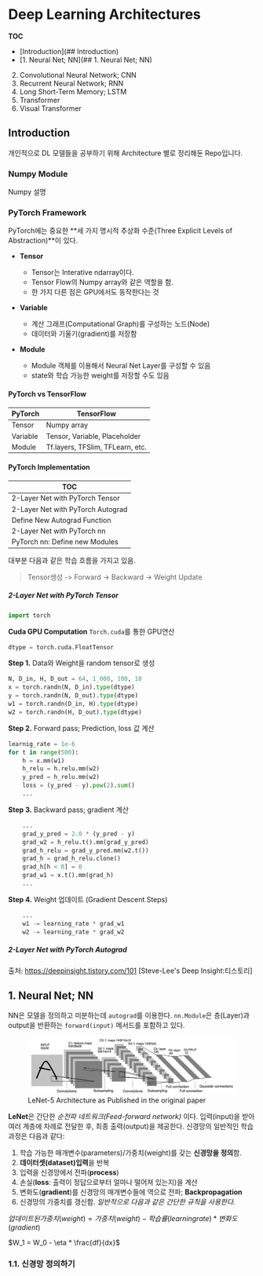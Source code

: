 # Deep Learning Architectures

**TOC**

- [Introduction](## Introduction)
- [1. Neural Net; NN](## 1. Neural Net; NN)
2. Convolutional Neural Network; CNN
3. Recurrent Neural Network; RNN
4. Long Short-Term Memory; LSTM
5. Transformer
6. Visual Transformer

## Introduction

개인적으로 DL 모델들을 공부하기 위해 Architecture 별로 정리해둔 Repo입니다.

### Numpy Module

Numpy 설명

### PyTorch Framework

PyTorch에는 중요한 **세 가지 명시적 추상화 수준(Three Explicit Levels of Abstraction)**이 있다.

- **Tensor**
    - Tensor는 Interative ndarray이다. 
    - Tensor Flow의 Numpy array와 같은 역할을 함.
    - 한 가지 다른 점은 GPU에서도 동작한다는 것

- **Variable**
    - 계산 그래프(Computational Graph)를 구성하는 노드(Node)
    - 데이터와 기울기(gradient)를 저장함

- **Module**
    - Module 객체를 이용해서 Neural Net Layer를 구성할 수 있음
    - state와 학습 가능한 weight를 저장할 수도 있음

#### PyTorch vs TensorFlow

| PyTorch | TensorFlow |
| ------- | ---------- |
| Tensor | Numpy array |
| Variable | Tensor, Variable, Placeholder |
| Module | Tf.layers, TFSlim, TFLearn, etc. |

#### PyTorch Implementation

| TOC |
| --- |
| 2-Layer Net with PyTorch Tensor |
| 2-Layer Net with PyTorch Autograd |
| Define New Autograd Function |
| 2-Layer Net with PyTorch nn |
| PyTorch nn: Define new Modules |

대부분 다음과 같은 학습 흐름을 가지고 있음.

> Tensor생성 -> Forward -> Backward -> Weight Update

##### 2-Layer Net with PyTorch Tensor

```python
import torch
```

**Cuda GPU Computation** `Torch.cuda`를 통한 GPU연산

```python
dtype = torch.cuda.FloatTensor
```

**Step 1.** Data와 Weight을 random tensor로 생성

```python
N, D_in, H, D_out = 64, 1_000, 100, 10
x = torch.randn(N, D_in).type(dtype)
y = torch.randn(N, D_out).type(dtype)
w1 = torch.randn(D_in, H).type(dtype)
w2 = torch.randn(H, D_out).type(dtype)
```

**Step 2.** Forward pass; Prediction, loss 값 계산

```python
learnig_rate = 1e-6
for t in range(500):
    h = x.mm(w1)
    h_relu = h.relu.mm(w2)
    y_pred = h_relu.mm(w2)
    loss = (y_pred - y).pow(2).sum()
    ...
```

**Step 3.** Backward pass; gradient 계산

```python
    ...
    grad_y_pred = 2.0 * (y_pred - y)
    grad_w2 = h_relu.t().mm(grad_y_pred)
    grad_h_relu = grad_y_pred.mm(w2.t())
    grad_h = grad_h_relu.clone()
    grad_h[h < 0] = 0
    grad_w1 = x.t().mm(grad_h)
    ...
```

**Step 4.** Weight 업데이트 (Gradient Descent Steps)

```python
    ...
    w1 -= learning_rate * grad_w1
    w2 -= learning_rate * grad_w2
```
##### 2-Layer Net with PyTorch Autograd

출처: https://deepinsight.tistory.com/101 [Steve-Lee's Deep Insight:티스토리]

## 1. Neural Net; NN

NN은 모델을 정의하고 미분하는데 `autograd`를 이용한다.
`nn.Module`은 층(Layer)과 output을 반환하는 `forward(input)` 메서드를 포함하고 있다.

<figure>
    <img src="src\LeNet-5 Architecture as Published in the original paper.png" alt="LeNet-5 Architecture as Published in the original paper">
    <figcaption>LeNet-5 Architecture as Published in the original paper</figcaption>
</figure>

**LeNet**은 간단한 *순전파 네트워크(Feed-forward network)* 이다.
입력(input)을 받아 여러 계층에 차례로 전달한 후, 최종 출력(output)을 제공한다.
신경망의 일반적인 학습과정은 다음과 같다:

1. 학습 가능한 매개변수(parameters)/가중치(weight)를 갖는 **신경망을 정의**함.
2. **데이터셋(dataset)입력**을 반복
3. 입력을 신경망에서 전파(**process**)
4. 손실(**loss**: 출력이 정답으로부터 얼마나 떨어져 있는지)을 계산
5. 변화도(**gradient**)를 신경망의 매개변수들에 역으로 전파; **Backpropagation**
6. 신경망의 가중치를 갱신함. *일반적으로 다음과 같은 간단한 규칙을 사용한다.*

$`업데이트된 가중치(weight) = 가중치(weight) - 학습률(learning rate) * 변화도(gradient)`$


$`W_1 = W_0 - \eta * \frac{df}{dx}`$

### 1.1. 신경망 정의하기

